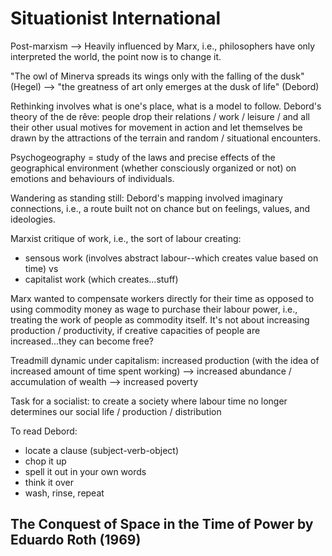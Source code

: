 <h1> Situationist International </h1>

Post-marxism --> Heavily influenced by Marx, i.e., philosophers have only interpreted the world, the point now is to change it.

"The owl of Minerva spreads its wings only with the falling of the dusk" (Hegel) --> "the greatness of art only emerges at the dusk of life" (Debord)

Rethinking involves what is one's place, what is a model to follow. Debord's theory of the de rêve: people drop their relations / work / leisure / and all their other usual motives for movement in action and let themselves
be drawn by the attractions of the terrain and random / situational encounters.

Psychogeography = study of the laws and precise effects of the geographical environment (whether consciously organized or not) on emotions and behaviours
of individuals. 

Wandering as standing still: Debord's mapping involved imaginary connections, i.e., a route built not on chance but on feelings, values, and ideologies.

Marxist critique of work, i.e., the sort of labour creating:
- sensous work (involves abstract labour--which creates value based on time) vs
- capitalist work (which creates...stuff)

Marx wanted to compensate workers directly for their time as opposed to using commodity money as wage to purchase their labour power, i.e., treating the work of people as
commodity itself. It's not about increasing production / productivity, if creative capacities of people are increased...they can become free?

Treadmill dynamic under capitalism: increased production (with the idea of increased amount of time spent working) --> increased abundance / accumulation of wealth --> increased poverty

Task for a socialist: to create a society where labour time no longer determines our social life / production / distribution

To read Debord:
- locate a clause (subject-verb-object)
- chop it up
- spell it out in your own words
- think it over
- wash, rinse, repeat

<h2> The Conquest of Space in the Time of Power by Eduardo Roth (1969) </h2>






